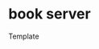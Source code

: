 <!--
 * @Author: ShawnPhang
 * @Date: 2021-07-21 17:37:39
 * @Description:  
 * @LastEditors: ShawnPhang
 * @LastEditTime: 2022-07-26 15:35:19
 * @site: book.palxp.com
-->
# book server

Template